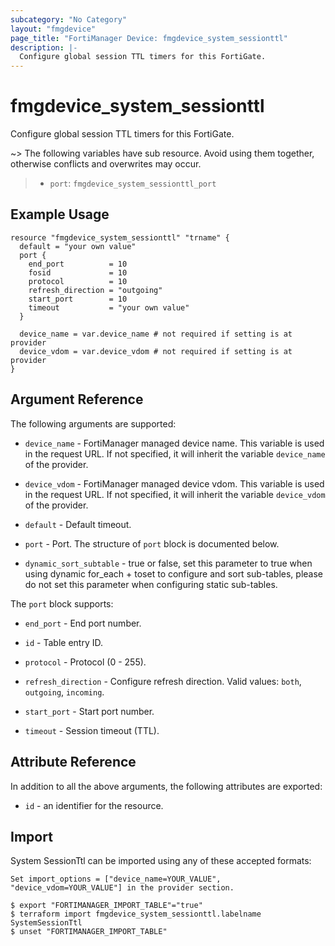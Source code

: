 ```yaml
---
subcategory: "No Category"
layout: "fmgdevice"
page_title: "FortiManager Device: fmgdevice_system_sessionttl"
description: |-
  Configure global session TTL timers for this FortiGate.
---
```


# fmgdevice_system_sessionttl
Configure global session TTL timers for this FortiGate.

~> The following variables have sub resource. Avoid using them together, otherwise conflicts and overwrites may occur.
>- `port`: `fmgdevice_system_sessionttl_port`



## Example Usage

```hcl
resource "fmgdevice_system_sessionttl" "trname" {
  default = "your own value"
  port {
    end_port          = 10
    fosid             = 10
    protocol          = 10
    refresh_direction = "outgoing"
    start_port        = 10
    timeout           = "your own value"
  }

  device_name = var.device_name # not required if setting is at provider
  device_vdom = var.device_vdom # not required if setting is at provider
}
```

## Argument Reference


The following arguments are supported:

* `device_name` - FortiManager managed device name. This variable is used in the request URL. If not specified, it will inherit the variable `device_name` of the provider.
* `device_vdom` - FortiManager managed device vdom. This variable is used in the request URL. If not specified, it will inherit the variable `device_vdom` of the provider.

* `default` - Default timeout.
* `port` - Port. The structure of `port` block is documented below.
* `dynamic_sort_subtable` - true or false, set this parameter to true when using dynamic for_each + toset to configure and sort sub-tables, please do not set this parameter when configuring static sub-tables.

The `port` block supports:

* `end_port` - End port number.
* `id` - Table entry ID.
* `protocol` - Protocol (0 - 255).
* `refresh_direction` - Configure refresh direction. Valid values: `both`, `outgoing`, `incoming`.

* `start_port` - Start port number.
* `timeout` - Session timeout (TTL).


## Attribute Reference

In addition to all the above arguments, the following attributes are exported:
* `id` - an identifier for the resource.

## Import

System SessionTtl can be imported using any of these accepted formats:
```
Set import_options = ["device_name=YOUR_VALUE", "device_vdom=YOUR_VALUE"] in the provider section.

$ export "FORTIMANAGER_IMPORT_TABLE"="true"
$ terraform import fmgdevice_system_sessionttl.labelname SystemSessionTtl
$ unset "FORTIMANAGER_IMPORT_TABLE"
```

